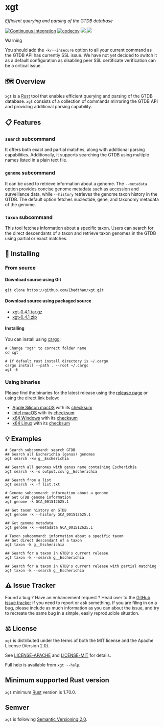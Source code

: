 # xgt

*Efficient querying and parsing of the GTDB database*

[![Continuous Integration](https://github.com/Ebedthan/xgt/actions/workflows/ci.yml/badge.svg)](https://github.com/Ebedthan/xgt/actions/workflows/ci.yml)
[![codecov](https://codecov.io/gh/Ebedthan/xgt/branch/main/graph/badge.svg?token=OFAOB6K5KB)](https://codecov.io/gh/Ebedthan/xgt)
<a href="https://github.com/Ebedthan/xgt/blob/main/LICENSE-MIT">
    <img src="https://img.shields.io/badge/license-MIT-blue?style=flat">
</a>
<a href="https://github.com/Ebedthan/xgt/blob/main/LICENSE-APACHE">
    <img src="https://img.shields.io/badge/license-APACHE-blue?style=flat">
</a>

> [!WARNING]
> You should add the `-k/--insecure` option to all your current command as the GTDB API has currently SSL issue.
> We have not yet decided to switch it as a default configuration as disabling peer SSL certificate verification can be a critical issue.

## 🗺️ Overview

`xgt` is a [Rust](https://www.rust-lang.org/) tool that enables efficient querying and parsing of the GTDB database. `xgt` consists of a collection of commands mirroring the GTDB API and providing additional parsing capability.

## 📋 Features

### `search` subcommand
It offers both exact and partial matches, along with additional parsing capabilities. Additionally, it supports searching the GTDB using multiple names listed in a plain text file.

### `genome` subcommand
It can be used to retrieve information about a genome. The `--metadata` option provides concise genome metadata such as accession and surveillance data, while `--history` retrieves the genome taxon history in the GTDB. The default option fetches nucleotide, gene, and taxonomy metadata of the genome.

### `taxon` subcommand
This tool fetches information about a specific taxon. Users can search for
the direct descendants of a taxon and retrieve taxon genomes in the GTDB using partial or exact matches.

## 🔧 Installing

### From source

#### Download source using Git

```
git clone https://github.com/Ebedthan/xgt.git
```

#### Download source using packaged source

* [xgt-0.4.1.tar.gz](https://github.com/Ebedthan/xgt/archive/refs/tags/v0.4.1.tar.gz)
* [xgt-0.4.1.zip](https://github.com/Ebedthan/xgt/archive/refs/tags/v0.4.1.zip)

#### Installing

You can install using [cargo](https://doc.rust-lang.org/cargo/):

```
# Change "xgt" to correct folder name
cd xgt

# If default rust install directory is ~/.cargo
cargo install --path . --root ~/.cargo
xgt -h
```

### Using binaries

Please find the binaries for the latest release using the [release page](https://github.com/Ebedthan/xgt/releases) or using the direct link below:
* [Apple Silicon macOS](https://github.com/Ebedthan/xgt/releases/download/v0.4.1/xgt-aarch64-apple-darwin.tar.xz) with its [checksum](https://github.com/Ebedthan/xgt/releases/download/v0.4.1/xgt-aarch64-apple-darwin.tar.xz.sha256)
* [Intel macOS](https://github.com/Ebedthan/xgt/releases/download/v0.4.1/xgt-x86_64-apple-darwin.tar.xz) with its [checksum](https://github.com/Ebedthan/xgt/releases/download/v0.4.1/xgt-x86_64-apple-darwin.tar.xz.sha256)
* [x64 Windows](https://github.com/Ebedthan/xgt/releases/download/v0.4.1/xgt-x86_64-pc-windows-msvc.zip) with its [checksum](https://github.com/Ebedthan/xgt/releases/download/v0.4.1/xgt-x86_64-pc-windows-msvc.zip.sha256)
* [x64 Linux](https://github.com/Ebedthan/xgt/releases/download/v0.4.1/xgt-x86_64-unknown-linux-gnu.tar.xz) with its [checksum](https://github.com/Ebedthan/xgt/releases/download/v0.4.1/xgt-x86_64-unknown-linux-gnu.tar.xz.sha256)

## 💡 Examples

```
# Search subcommand: search GTDB
## Search all Escherichia (genus) genomes
xgt search -kw g__Escherichia

## Search all genomes with genus name containing Escherichia
xgt search -k -o output.csv g__Escherichia

## Search from a list
xgt search -k -f list.txt

# Genome subcommand: information about a genome
## Get GTDB genome information
xgt genome -k GCA_001512625.1

## Get taxon history on GTDB
xgt genome -k --history GCA_001512625.1

## Get genome metadata
xgt genome -k --metadata GCA_001512625.1

# Taxon subcommand: information about a specific taxon
## Get direct descendant of a taxon
xgt taxon -k g__Escherichia

## Search for a taxon in GTDB's current release
xgt taxon -k --search g__Escherichia

## Search for a taxon in GTDB's current release with partial matching
xgt taxon -k --search g__Escherichia
```

## ⚠️ Issue Tracker

Found a bug ? Have an enhancement request ? Head over to the [GitHub issue
tracker](https://github.com/Ebedthan/xgt/issues) if you need to report
or ask something. If you are filing in on a bug, please include as much
information as you can about the issue, and try to recreate the same bug
in a simple, easily reproducible situation.

## ⚖️ License

`xgt` is distributed under the terms of both the MIT license and the Apache License (Version 2.0).

See [LICENSE-APACHE](https://github.com/Ebedthan/xgt/blob/main/LICENSE-APACHE) and [LICENSE-MIT](https://github.com/Ebedthan/xgt/blob/main/LICENSE-MIT) for details.

Full help is available from `xgt --help`.

## Minimum supported Rust version
`xgt` minimum [Rust](https://www.rust-lang.org/) version is 1.70.0.

## Semver
`xgt` is following [Semantic Versioning 2.0](https://semver.org/).
